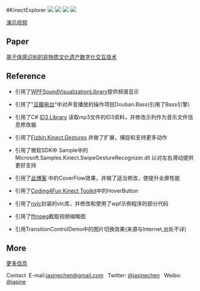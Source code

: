 #KinectExplorer
![](http://dn-jasine.qbox.me/wp-content/gallery/kinectexplorer/ke_5.png)
![](http://dn-jasine.qbox.me/wp-content/gallery/kinectexplorer/ke_2.png)
![](http://dn-jasine.qbox.me/wp-content/gallery/kinectexplorer/ke_3.png)
![](http://dn-jasine.qbox.me/wp-content/gallery/kinectexplorer/ke_4.png)

[演示视频](http://v.youku.com/v_show/id_XNjkyOTI1OTE2.html)

## Paper
[基于体感识别的非物质文化遗产数字化交互技术](http://www.cnki.net/KCMS/detail/detail.aspx?QueryID=12&CurRec=1&recid=&filename=DHYJ201505020&dbname=CJFDLAST2015&dbcode=CJFQ&pr=&urlid=&yx=&v=MjA0ODV4WVM3RGgxVDNxVHJXTTFGckNVUkx5ZlplWnBGeTNsVkwvTElTWFNaTEc0SDlUTXFvOUhaSVI4ZVgxTHU=)

## Reference
* 引用了[WPFSoundVisualizationLibrary](http://wpfsvl.codeplex.com)提供频谱显示

* 引用了"[豆瓣电台](http://doubanfm.codeplex.com/)"中对声音播放的操作项目Douban.Bass(引用了Bass引擎)

* 引用了C# [ID3 Library](http://sourceforge.net/projects/csid3lib/)  读取mp3文件的ID3资料，并修改示列作为音乐文件信息修改器

* 引用了[Fizbin.Kinect.Gestures](http://github.com/EvilClosetMonkey/Fizbin.Kinect.Gestures) 并做了扩展，捕捉和支持更多动作

* 引用了微软SDK中 Sample中的 Microsoft.Samples.Kinect.SwipeGestureRecognizer.dll 以对左右滑动提供更好支持

* 引用了[此博客](http://d3dal3.blogspot.com/2009/04/wpf-cover-flow-tutorial-part-7-source.html) 中的CoverFlow效果，并做了适当修改，使提升全屏性能

* 引用了[Coding4Fun Kinect Toolkit](http://c4fkinect.codeplex.com/)中的HoverButton 

* 引用了[nvlc](http://www.codeproject.com/Articles/109639/nVLC)封装的vlc库，并修改和使用了wpf示例程序的部分代码

* 引用了[ffmpeg](http://www.ffmpeg.org/‎)截取视频缩略图

* 引用TransitionControlDemo中的图片切换效果(来源与Internet,出处不详)

## More
[更多信息](http://blog.jasine.net/project)

Contact &nbsp;E-mail:[jasinechen@gmail.com](mailto://jasinechen@gmail.com) &nbsp;   Twitter: [@jasinechen](https://twitter.com/jasinechen) &nbsp; Weibo: [@jasine](http://weibo.com/jasne/)
